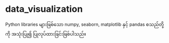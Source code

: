 # data_visualization
Python libraries များဖြစ်သော numpy, seaborn, matplotlib နှင့် pandas စသည်တို့ကို အသုံးပြု၍ ပြုလုပ်ထားခြင်းဖြစ်ပါသည်။
